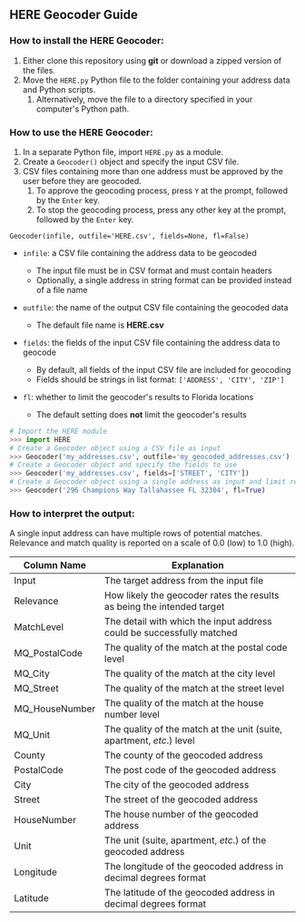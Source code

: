 ## HERE Geocoder Guide

### How to install the HERE Geocoder:

1. Either clone this repository using __git__ or download a zipped version of the files.
2. Move the `HERE.py` Python file to the folder containing your address data and Python scripts.
    1. Alternatively, move the file to a directory specified in your computer's Python path.

### How to use the HERE Geocoder:

1. In a separate Python file, import `HERE.py` as a module.
2. Create a `Geocoder()` object and specify the input CSV file.
3. CSV files containing more than one address must be approved by the user before they are geocoded.
    1. To approve the geocoding process, press `Y` at the prompt, followed by the `Enter` key.
    2. To stop the geocoding process, press any other key at the prompt, followed by the `Enter` key.

`Geocoder(infile, outfile='HERE.csv', fields=None, fl=False)`

- `infile`: a CSV file containing the address data to be geocoded
  - The input file must be in CSV format and must contain headers
  - Optionally, a single address in string format can be provided instead of a file name

- `outfile`: the name of the output CSV file containing the geocoded data
  - The default file name is __HERE.csv__

- `fields`: the fields of the input CSV file containing the address data to geocode
  - By default, all fields of the input CSV file are included for geocoding
  - Fields should be strings in list format: `['ADDRESS', 'CITY', 'ZIP']`

- `fl`: whether to limit the geocoder's results to Florida locations
  - The default setting does __not__ limit the geocoder's results

```python
# Import the HERE module
>>> import HERE
# Create a Geocoder object using a CSV file as input
>>> Geocoder('my_addresses.csv', outfile='my_geocoded_addresses.csv')
# Create a Geocoder object and specify the fields to use
>>> Geocoder('my_addresses.csv', fields=['STREET', 'CITY'])
# Create a Geocoder object using a single address as input and limit results to Florida
>>> Geocoder('296 Champions Way Tallahassee FL 32304', fl=True)
```

### How to interpret the output:

A single input address can have multiple rows of potential matches.
Relevance and match quality is reported on a scale of 0.0 (low) to 1.0 (high). 

Column Name | Explanation
--- | ---
Input | The target address from the input file
Relevance | How likely the geocoder rates the results as being the intended target
MatchLevel | The detail with which the input address could be successfully matched
MQ_PostalCode | The quality of the match at the postal code level
MQ_City | The quality of the match at the city level
MQ_Street | The quality of the match at the street level
MQ_HouseNumber | The quality of the match at the house number level
MQ_Unit | The quality of the match at the unit (suite, apartment, *etc*.) level
County | The county of the geocoded address
PostalCode | The post code of the geocoded address
City | The city of the geocoded address
Street | The street of the geocoded address
HouseNumber | The house number of the geocoded address
Unit | The unit (suite, apartment, *etc*.) of the geocoded address
Longitude | The longitude of the geocoded address in decimal degrees format
Latitude | The latitude of the geocoded address in decimal degrees format